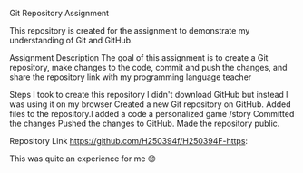 Git Repository Assignment

This repository is created for the assignment to demonstrate my understanding of Git and GitHub.

Assignment Description
The goal of this assignment is to create a Git repository, make changes to the code, commit and push the changes, and share the repository link with my programming language  teacher 

Steps l took to create this repository 
 l didn't download  GitHub  but instead  l was using  it on my browser 
 Created a new Git repository on GitHub.
 Added files to the repository.l added   a code a personalized game /story 
 Committed the changes 
 Pushed the changes to GitHub.
 Made the repository public.

Repository Link
https://github.com/H250394f/H250394F-https:

 This was quite an experience for me 😊
